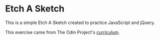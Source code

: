 # Etch A Sketch

This is a simple Etch A Sketch created to practice JavaScript and jQuery.

This exercise came from The Odin Project's [curriculum](https://www.theodinproject.com/courses/web-development-101/lessons/javascript-and-jquery?ref=lc-pb).

